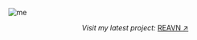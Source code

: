 ![me](https://github.com/user-attachments/assets/253eda6f-4e6c-4e53-a5ca-e4d24218b764)

<p align="center"> <i> Visit my latest project: </i> <a href="https://polyglotparrot.github.io/jump/" target="_blank" rel="noopener noreferrer">REAVN ↗</a> </p>
















  



